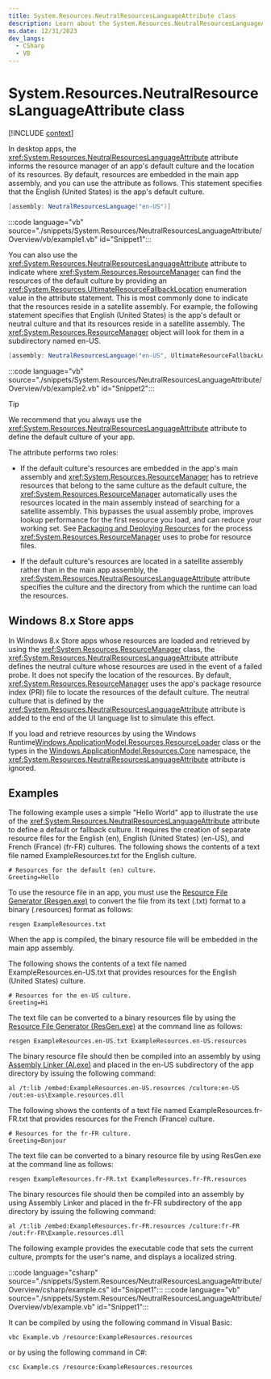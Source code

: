 ```yaml
---
title: System.Resources.NeutralResourcesLanguageAttribute class
description: Learn about the System.Resources.NeutralResourcesLanguageAttribute class.
ms.date: 12/31/2023
dev_langs:
  - CSharp
  - VB
---
```

# System.Resources.NeutralResourcesLanguageAttribute class

[!INCLUDE [context](includes/context.md)]

In desktop apps, the <xref:System.Resources.NeutralResourcesLanguageAttribute> attribute informs the resource manager of an app's default culture and the location of its resources. By default, resources are embedded in the main app assembly, and you can use the attribute as follows. This statement specifies that the English (United States) is the app's default culture.

```csharp
[assembly: NeutralResourcesLanguage("en-US")]
```

:::code language="vb" source="./snippets/System.Resources/NeutralResourcesLanguageAttribute/Overview/vb/example1.vb" id="Snippet1":::

You can also use the <xref:System.Resources.NeutralResourcesLanguageAttribute> attribute to indicate where <xref:System.Resources.ResourceManager> can find the resources of the default culture by providing an <xref:System.Resources.UltimateResourceFallbackLocation> enumeration value in the attribute statement. This is most commonly done to indicate that the resources reside in a satellite assembly. For example, the following statement specifies that English (United States) is the app's default or neutral culture and that its resources reside in a satellite assembly. The <xref:System.Resources.ResourceManager> object will look for them in a subdirectory named en-US.

```csharp
[assembly: NeutralResourcesLanguage("en-US", UltimateResourceFallbackLocation.Satellite)]
```

:::code language="vb" source="./snippets/System.Resources/NeutralResourcesLanguageAttribute/Overview/vb/example2.vb" id="Snippet2":::

> [!TIP]
> We recommend that you always use the <xref:System.Resources.NeutralResourcesLanguageAttribute> attribute to define the default culture of your app.

The attribute performs two roles:

- If the default culture's resources are embedded in the app's main assembly and <xref:System.Resources.ResourceManager> has to retrieve resources that belong to the same culture as the default culture, the <xref:System.Resources.ResourceManager> automatically uses the resources located in the main assembly instead of searching for a satellite assembly. This bypasses the usual assembly probe, improves lookup performance for the first resource you load, and can reduce your working set. See [Packaging and Deploying Resources](/dotnet/framework/resources/packaging-and-deploying-resources-in-desktop-apps) for the process <xref:System.Resources.ResourceManager> uses to probe for resource files.

- If the default culture's resources are located in a satellite assembly rather than in the main app assembly, the <xref:System.Resources.NeutralResourcesLanguageAttribute> attribute specifies the culture and the directory from which the runtime can load the resources.

## Windows 8.x Store apps

In Windows 8.x Store apps whose resources are loaded and retrieved by using the <xref:System.Resources.ResourceManager> class, the <xref:System.Resources.NeutralResourcesLanguageAttribute> attribute defines the neutral culture whose resources are used in the event of a failed probe. It does not specify the location of the resources. By default, <xref:System.Resources.ResourceManager> uses the app's package resource index (PRI) file to locate the resources of the default culture. The neutral culture that is defined by the <xref:System.Resources.NeutralResourcesLanguageAttribute> attribute is added to the end of the UI language list to simulate this effect.

If you load and retrieve resources by using the Windows Runtime[Windows.ApplicationModel.Resources.ResourceLoader](https://go.microsoft.com/fwlink/p/?LinkId=238182) class or the types in the [Windows.ApplicationModel.Resources.Core](https://go.microsoft.com/fwlink/p/?LinkId=238194) namespace, the <xref:System.Resources.NeutralResourcesLanguageAttribute> attribute is ignored.

## Examples

The following example uses a simple "Hello World" app to illustrate the use of the <xref:System.Resources.NeutralResourcesLanguageAttribute> attribute to define a default or fallback culture. It requires the creation of separate resource files for the English (en), English (United States) (en-US), and French (France) (fr-FR) cultures. The following shows the contents of a text file named ExampleResources.txt for the English culture.

```
# Resources for the default (en) culture.
Greeting=Hello
```

To use the resource file in an app, you must use the [Resource File Generator (Resgen.exe)](../../framework/tools/resgen-exe-resource-file-generator.md) to convert the file from its text (.txt) format to a binary (.resources) format as follows:

```
resgen ExampleResources.txt
```

When the app is compiled, the binary resource file will be embedded in the main app assembly.

The following shows the contents of a text file named ExampleResources.en-US.txt that provides resources for the English (United States) culture.

```
# Resources for the en-US culture.
Greeting=Hi
```

The text file can be converted to a binary resources file by using the [Resource File Generator (ResGen.exe)](../../framework/tools/resgen-exe-resource-file-generator.md) at the command line as follows:

```
resgen ExampleResources.en-US.txt ExampleResources.en-US.resources
```

The binary resource file should then be compiled into an assembly by using [Assembly Linker (Al.exe)](../../framework/tools/al-exe-assembly-linker.md) and placed in the en-US subdirectory of the app directory by issuing the following command:

```
al /t:lib /embed:ExampleResources.en-US.resources /culture:en-US /out:en-us\Example.resources.dll
```

The following shows the contents of a text file named ExampleResources.fr-FR.txt that provides resources for the French (France) culture.

```
# Resources for the fr-FR culture.
Greeting=Bonjour
```

The text file can be converted to a binary resource file by using ResGen.exe at the command line as follows:

```
resgen ExampleResources.fr-FR.txt ExampleResources.fr-FR.resources
```

The binary resources file should then be compiled into an assembly by using Assembly Linker and placed in the fr-FR subdirectory of the app directory by issuing the following command:

```
al /t:lib /embed:ExampleResources.fr-FR.resources /culture:fr-FR /out:fr-FR\Example.resources.dll
```

The following example provides the executable code that sets the current culture, prompts for the user's name, and displays a localized string.

:::code language="csharp" source="./snippets/System.Resources/NeutralResourcesLanguageAttribute/Overview/csharp/example.cs" id="Snippet1":::
:::code language="vb" source="./snippets/System.Resources/NeutralResourcesLanguageAttribute/Overview/vb/example.vb" id="Snippet1":::

It can be compiled by using the following command in Visual Basic:

```
vbc Example.vb /resource:ExampleResources.resources
```

or by using the following command in C#:

```
csc Example.cs /resource:ExampleResources.resources
```
